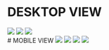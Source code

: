 # DESKTOP VIEW
<img src="https://github.com/Ahel2000/TRVLclone/blob/main/ss1.png"/>
<img src="https://github.com/Ahel2000/TRVLclone/blob/main/ss2.png"/>
<img src="https://github.com/Ahel2000/TRVLclone/blob/main/ss3.png"/>
<br>
# MOBILE VIEW
<img src="https://github.com/Ahel2000/TRVLclone/blob/main/ss4.jpg"/>
<img src="https://github.com/Ahel2000/TRVLclone/blob/main/ss5.jpg"/>
<img src="https://github.com/Ahel2000/TRVLclone/blob/main/ss6.jpg"/>
<img src="https://github.com/Ahel2000/TRVLclone/blob/main/ss7.jpg"/>
